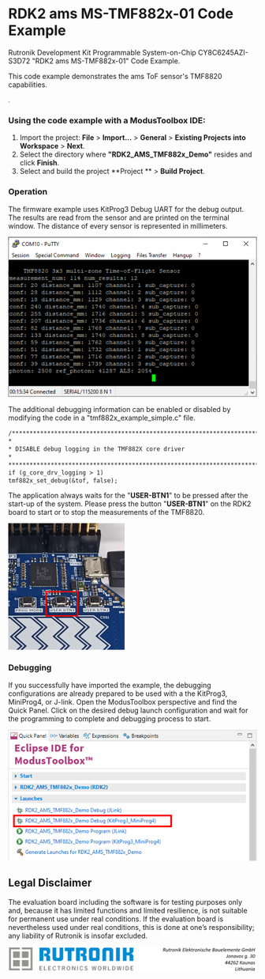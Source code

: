 # RDK2 ams MS-TMF882x-01 Code Example

Rutronik Development Kit Programmable System-on-Chip CY8C6245AZI-S3D72 "RDK2 ams MS-TMF882x-01" Code Example. 

This code example demonstrates the ams ToF sensor's TMF8820 capabilities.

 <img src="images/rutdevkit_model.png" style="zoom:20%;" />

### Using the code example with a ModusToolbox IDE:

1. Import the project: **File** > **Import...** > **General** > **Existing Projects into Workspace** > **Next**.
2. Select the directory where **"RDK2_AMS_TMF882x_Demo"** resides and click  **Finish**.
3. Select and build the project **Project ** > **Build Project**.

### Operation

The firmware example uses KitProg3 Debug UART for the debug output. The results are read from the sensor and are printed on the terminal window. The distance of every sensor is represented in millimeters.

<img src="images/tmf8820_info.png" style="zoom:100%;" />



The additional debugging information can be enabled or disabled by modifying the code in a "tmf882x_example_simple.c" file. 

```
/**************************************************************************
*
* DISABLE debug logging in the TMF882X core driver
*
*************************************************************************/
if (g_core_drv_logging > 1)
tmf882x_set_debug(&tof, false);
```



The application always waits for the "**USER-BTN1**" to be pressed after the start-up of the system. Please press the button "**USER-BTN1**" on the RDK2 board to start or to stop the measurements of the TMF8820.

<img src="images/user_button.png" style="zoom:25%;" />

### Debugging

If you successfully have imported the example, the debugging configurations are already prepared to be used with a the KitProg3, MiniProg4, or J-link. Open the ModusToolbox perspective and find the Quick Panel. Click on the desired debug launch configuration and wait for the programming to  complete and debugging process to start.

<img src="images/debugging.png" style="zoom:100%;" />

## Legal Disclaimer

The evaluation board including the software is for testing purposes only and, because it has limited functions and limited resilience, is not suitable for permanent use under real conditions. If the evaluation board is nevertheless used under real conditions, this is done at one’s responsibility; any liability of Rutronik is insofar excluded. 

<img src="images/rutronik_origin_kaunas.png" style="zoom:50%;" />



